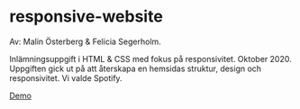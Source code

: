# responsive-website

Av: Malin Österberg & Felicia Segerholm. 


Inlämningsuppgift i HTML & CSS med fokus på responsivitet. Oktober 2020.
Uppgiften gick ut på att återskapa en hemsidas struktur, design och responsivitet. Vi valde Spotify. 


[Demo](https://msmalinosterberg.github.io/responsive-website/)

